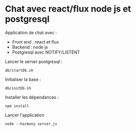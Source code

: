 # Chat avec react/flux node js et postgresql

Application de chat avec : 

* Front end : react et flux 
* Backend : node js 
* Postgresql avec NOTIFY/LISTENT


Lancer le server postgresql : 

`db/startDb.sh`

Initialiser la base : 

`db/initDb.sh`


Installer les dépendances :

`npm install` 

Lancer l'application 

`node --harmony server.js` 


